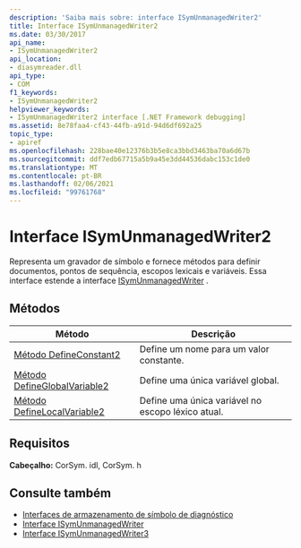 ```yaml
---
description: 'Saiba mais sobre: interface ISymUnmanagedWriter2'
title: Interface ISymUnmanagedWriter2
ms.date: 03/30/2017
api_name:
- ISymUnmanagedWriter2
api_location:
- diasymreader.dll
api_type:
- COM
f1_keywords:
- ISymUnmanagedWriter2
helpviewer_keywords:
- ISymUnmanagedWriter2 interface [.NET Framework debugging]
ms.assetid: 8e78faa4-cf43-44fb-a91d-94d6df692a25
topic_type:
- apiref
ms.openlocfilehash: 228bae40e12376b3b5e8ca3bbd3463ba70a6d67b
ms.sourcegitcommit: ddf7edb67715a5b9a45e3dd44536dabc153c1de0
ms.translationtype: MT
ms.contentlocale: pt-BR
ms.lasthandoff: 02/06/2021
ms.locfileid: "99761768"
---
```

# <a name="isymunmanagedwriter2-interface"></a>Interface ISymUnmanagedWriter2

Representa um gravador de símbolo e fornece métodos para definir documentos, pontos de sequência, escopos lexicais e variáveis. Essa interface estende a interface [ISymUnmanagedWriter](isymunmanagedwriter-interface.md) .  
  
## <a name="methods"></a>Métodos  
  
|Método|Descrição|  
|------------|-----------------|  
|[Método DefineConstant2](isymunmanagedwriter2-defineconstant2-method.md)|Define um nome para um valor constante.|  
|[Método DefineGlobalVariable2](isymunmanagedwriter2-defineglobalvariable2-method.md)|Define uma única variável global.|  
|[Método DefineLocalVariable2](isymunmanagedwriter2-definelocalvariable2-method.md)|Define uma única variável no escopo léxico atual.|  
  
## <a name="requirements"></a>Requisitos  

 **Cabeçalho:** CorSym. idl, CorSym. h  
  
## <a name="see-also"></a>Consulte também

- [Interfaces de armazenamento de símbolo de diagnóstico](diagnostics-symbol-store-interfaces.md)
- [Interface ISymUnmanagedWriter](isymunmanagedwriter-interface.md)
- [Interface ISymUnmanagedWriter3](isymunmanagedwriter3-interface.md)
